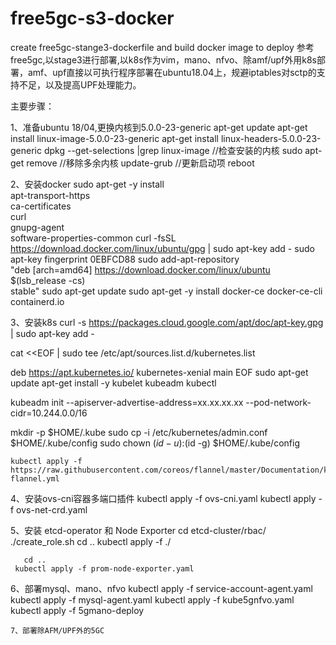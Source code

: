 # free5gc-s3-docker
create free5gc-stange3-dockerfile and build docker image to deploy
参考free5gc,以stage3进行部署,以k8s作为vim，mano、nfvo、除amf/upf外用k8s部署，amf、upf直接以可执行程序部署在ubuntu18.04上，规避iptables对sctp的支持不足，以及提高UPF处理能力。

主要步骤：

1、准备ubuntu 18/04,更换内核到5.0.0-23-generic
  apt-get update
  apt-get install linux-image-5.0.0-23-generic
  apt-get install linux-headers-5.0.0-23-generic
  dpkg --get-selections |grep linux-image  //检查安装的内核
  sudo apt-get remove //移除多余内核
  update-grub  //更新启动项
  reboot

2、安装docker
sudo apt-get -y install \
    apt-transport-https \
    ca-certificates \
    curl \
    gnupg-agent \
    software-properties-common
curl -fsSL https://download.docker.com/linux/ubuntu/gpg | sudo apt-key add -
sudo apt-key fingerprint 0EBFCD88
sudo add-apt-repository \
   "deb [arch=amd64] https://download.docker.com/linux/ubuntu \
  $(lsb_release -cs) \
  stable"
sudo apt-get update
sudo apt-get -y install docker-ce docker-ce-cli containerd.io

3、安装k8s
  curl -s https://packages.cloud.google.com/apt/doc/apt-key.gpg | sudo apt-key add -
  
  cat <<EOF | sudo tee /etc/apt/sources.list.d/kubernetes.list
  
  deb https://apt.kubernetes.io/ kubernetes-xenial main
   EOF
   sudo apt-get update
   apt-get install -y kubelet kubeadm kubectl

   kubeadm init --apiserver-advertise-address=xx.xx.xx.xx  --pod-network-cidr=10.244.0.0/16
   
   mkdir -p $HOME/.kube
   sudo cp -i /etc/kubernetes/admin.conf $HOME/.kube/config
   sudo chown $(id -u):$(id -g) $HOME/.kube/config

    kubectl apply -f https://raw.githubusercontent.com/coreos/flannel/master/Documentation/kube-flannel.yml
  
  4、安装ovs-cni容器多端口插件
    kubectl apply -f ovs-cni.yaml
    kubectl apply -f ovs-net-crd.yaml
    
   5、安装 etcd-operator 和 Node Exporter
      cd etcd-cluster/rbac/
      ./create_role.sh
       cd ..
     kubectl apply -f ./
      
       cd ..
     kubectl apply -f prom-node-exporter.yaml
   
   6、部署mysql、mano、nfvo
     kubectl apply -f service-account-agent.yaml
     kubectl apply -f mysql-agent.yaml
     kubectl apply -f kube5gnfvo.yaml
     kubectl apply -f 5gmano-deploy
    
    7、部署除AFM/UPF外的5GC
    
  
